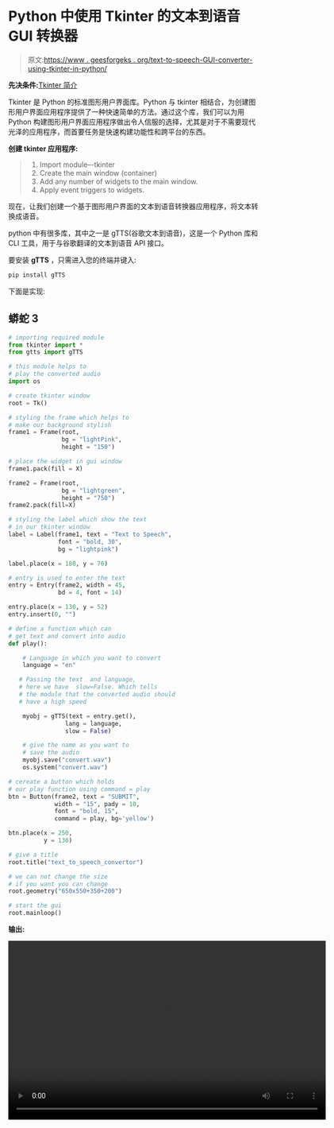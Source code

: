 # Python 中使用 Tkinter 的文本到语音 GUI 转换器

> 原文:[https://www . geesforgeks . org/text-to-speech-GUI-converter-using-tkinter-in-python/](https://www.geeksforgeeks.org/text-to-speech-gui-convertor-using-tkinter-in-python/)

**先决条件:**[Tkinter 简介](https://www.geeksforgeeks.org/python-gui-tkinter/)

Tkinter 是 Python 的标准图形用户界面库。Python 与 tkinter 相结合，为创建图形用户界面应用程序提供了一种快速简单的方法。通过这个库，我们可以为用 Python 构建图形用户界面应用程序做出令人信服的选择，尤其是对于不需要现代光泽的应用程序，而首要任务是快速构建功能性和跨平台的东西。

**创建 tkinter 应用程序:**

> 1.  Import module–-tkinter
> 2.  Create the main window (container)
> 3.  Add any number of widgets to the main window.
> 4.  Apply event triggers to widgets.

现在，让我们创建一个基于图形用户界面的文本到语音转换器应用程序，将文本转换成语音。

python 中有很多库，其中之一是 gTTS(谷歌文本到语音)，这是一个 Python 库和 CLI 工具，用于与谷歌翻译的文本到语音 API 接口。

要安装 **gTTS** ，只需进入您的终端并键入:

```py
pip install gTTS
```

下面是实现:

## 蟒蛇 3

```py
# importing required module
from tkinter import *
from gtts import gTTS

# this module helps to
# play the converted audio 
import os

# create tkinter window
root = Tk()

# styling the frame which helps to 
# make our background stylish
frame1 = Frame(root,
               bg = "lightPink",
               height = "150")

# place the widget in gui window
frame1.pack(fill = X)

frame2 = Frame(root,
               bg = "lightgreen",
               height = "750")
frame2.pack(fill=X)

# styling the label which show the text 
# in our tkinter window
label = Label(frame1, text = "Text to Speech",
              font = "bold, 30",
              bg = "lightpink")

label.place(x = 180, y = 70)

# entry is used to enter the text 
entry = Entry(frame2, width = 45,
              bd = 4, font = 14)

entry.place(x = 130, y = 52)
entry.insert(0, "")

# define a function which can
# get text and convert into audio
def play():

    # Language in which you want to convert 
    language = "en"

   # Passing the text  and language, 
   # here we have  slow=False. Which tells 
   # the module that the converted audio should 
   # have a high speed 

    myobj = gTTS(text = entry.get(),
                lang = language,
                slow = False)

    # give the name as you want to 
    # save the audio
    myobj.save("convert.wav")
    os.system("convert.wav")

# cereate a button which holds
# our play function using command = play
btn = Button(frame2, text = "SUBMIT",
             width = "15", pady = 10,
             font = "bold, 15",
             command = play, bg='yellow')

btn.place(x = 250,
          y = 130)

# give a title 
root.title("text_to_speech_convertor")

# we can not change the size
# if you want you can change
root.geometry("650x550+350+200")

# start the gui
root.mainloop()
```

**输出:**

<video class="wp-video-shortcode" id="video-457732-1" width="640" height="360" preload="metadata" controls=""><source type="video/mp4" src="https://media.geeksforgeeks.org/wp-content/uploads/20200721141554/textToSpeech_Trim.mp4?_=1">[https://media.geeksforgeeks.org/wp-content/uploads/20200721141554/textToSpeech_Trim.mp4](https://media.geeksforgeeks.org/wp-content/uploads/20200721141554/textToSpeech_Trim.mp4)</video>